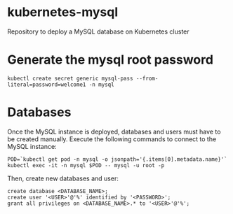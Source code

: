 # kubernetes-mysql

Repository to deploy a MySQL database on Kubernetes cluster

# Generate the mysql root password
```
kubectl create secret generic mysql-pass --from-literal=password=welcome1 -n mysql
```

# Databases
Once the MySQL instance is deployed, databases and users must have to be created manually.
Execute the following commands to connect to the MySQL instance:
```
POD=`kubectl get pod -n mysql -o jsonpath='{.items[0].metadata.name}'`
kubectl exec -it -n mysql $POD -- mysql -u root -p
```

Then, create new databases and user:
```
create database <DATABASE_NAME>;
create user '<USER>'@'%' identified by '<PASSWORD>';
grant all privileges on <DATABASE_NAME>.* to '<USER>'@'%';
```